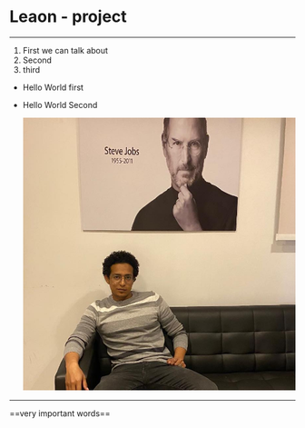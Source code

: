 # Leaon - project

---

1. First we can talk about
2. Second
3. third

- Hello World first
- Hello World Second

	![title](./apple-touch-icon.png)


---

==very important words==
